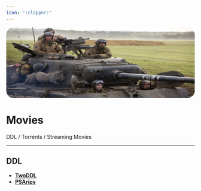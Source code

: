 ```yaml
---
icon: ":clapper:"
---
```


![](/static/assets/banner/movies.png)
# Movies

DDL / Torrents / Streaming Movies
___

## DDL

- [**TwoDDL**](https://2ddl.cz/)
- [**PSArips**](https://psa.wf/)
